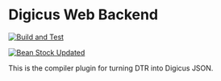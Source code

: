 # Digicus Web Backend

[![Build and Test](https://github.com/spaced-out-thoughts-dev-foundation/digicus_web_backend/actions/workflows/build_and_test.yml/badge.svg?branch=main)](https://github.com/spaced-out-thoughts-dev-foundation/digicus_web_backend/actions/workflows/build_and_test.yml)

[![Bean Stock Updated](https://github.com/spaced-out-thoughts-dev-foundation/digicus_web_backend/actions/workflows/bean_stock_remote_submodule_update.yml/badge.svg)](https://github.com/spaced-out-thoughts-dev-foundation/digicus_web_backend/actions/workflows/bean_stock_remote_submodule_update.yml)

This is the compiler plugin for turning DTR into Digicus JSON.
